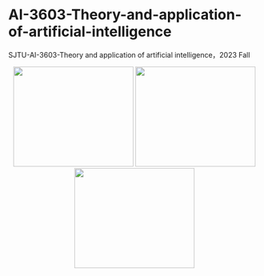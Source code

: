 # AI-3603-Theory-and-application-of-artificial-intelligence
SJTU-AI-3603-Theory and application of artificial intelligence，2023 Fall

<div align="center">
  <img width="240" height="200" src="https://github.com/huskydoge/AI-3603-Theory-and-application-of-artificial-intelligence/assets/91367324/34465819-6604-4ce0-a7f8-ba2bf92d6f32"/>
<img width="240" height="200" src="https://github.com/huskydoge/AI-3603-Theory-and-application-of-artificial-intelligence/assets/91367324/877630cb-1526-4697-8494-8068ace134a4"/>
<img width="240" height="200" src="https://github.com/huskydoge/AI-3603-Theory-and-application-of-artificial-intelligence/assets/91367324/089cd77c-863b-4746-b800-d52b581f47fe"/>
</div>
